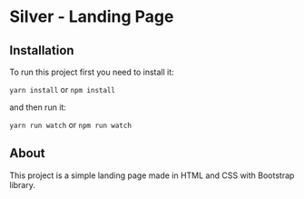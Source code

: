 # Silver - Landing Page 

## Installation 

To run this project first you need to install it: 

`yarn install` or `npm install`

and then run it:

`yarn run watch` or `npm run watch`

## About

This project is a simple landing page made in HTML and CSS with Bootstrap library.
